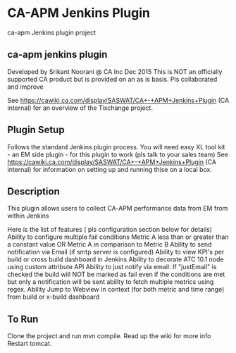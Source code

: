 CA-APM Jenkins Plugin
====================

ca-apm Jenkins plugin project


ca-apm jenkins plugin
---------------------
Developed by Srikant Noorani @ CA Inc Dec 2015
This is NOT an officially supported CA product but is provided on an as is basis. 
Pls collaborated and improve

See https://cawiki.ca.com/display/SASWAT/CA+-+APM+Jenkins+Plugin (CA internal) for an overview of the Tixchange
project.

Plugin Setup
---------------
Follows the standard Jenkins plugin process.
You will need easy XL tool kit - an EM side plugin - for this plugin to work (pls talk to your sales team)
See https://cawiki.ca.com/display/SASWAT/CA+-+APM+Jenkins+Plugin (CA internal) for information on
setting up and running thise on a local box.


Description
-----------------
This plugin allows users to collect CA-APM performance data from EM from within Jenkins


Here is the list of features ( pls configuration section below for details)
Ability to configure multiple fail conditions
	Metric A less than or greater than a constant value OR
	Metric A in comparison to Metric B
Ability to send notification via Email (if smtp server is configured)
Ability to view KPI's per build or cross build dashboard in Jenkins
Ability to decorate ATC 10.1 node using custom attribute API
Ability to just notify via email: If "justEmail" is checked the build will NOT be marked as fail even if the conditions are met but only a notification will be sent
ability to fetch multiple metrics using regex.
Ability Jump to Webview in context (for both metric and time range) from build or x-build dashboard


To Run
-------
Clone the project and run mvn compile. Read up the wiki for more info
Restart tomcat.
